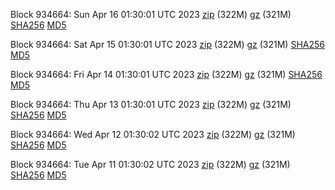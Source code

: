 Block 934664: Sun Apr 16 01:30:01 UTC 2023 [zip](https://files.01coin.io/mainnet/2023-04-16/bootstrap.dat.zip) (322M) [gz](https://files.01coin.io/mainnet/2023-04-16/bootstrap.dat.tar.gz) (321M) [SHA256](https://files.01coin.io/mainnet/2023-04-16/sha256.txt) [MD5](https://files.01coin.io/mainnet/2023-04-16/md5.txt)

Block 934664: Sat Apr 15 01:30:01 UTC 2023 [zip](https://files.01coin.io/mainnet/2023-04-15/bootstrap.dat.zip) (322M) [gz](https://files.01coin.io/mainnet/2023-04-15/bootstrap.dat.tar.gz) (321M) [SHA256](https://files.01coin.io/mainnet/2023-04-15/sha256.txt) [MD5](https://files.01coin.io/mainnet/2023-04-15/md5.txt)

Block 934664: Fri Apr 14 01:30:01 UTC 2023 [zip](https://files.01coin.io/mainnet/2023-04-14/bootstrap.dat.zip) (322M) [gz](https://files.01coin.io/mainnet/2023-04-14/bootstrap.dat.tar.gz) (321M) [SHA256](https://files.01coin.io/mainnet/2023-04-14/sha256.txt) [MD5](https://files.01coin.io/mainnet/2023-04-14/md5.txt)

Block 934664: Thu Apr 13 01:30:01 UTC 2023 [zip](https://files.01coin.io/mainnet/2023-04-13/bootstrap.dat.zip) (322M) [gz](https://files.01coin.io/mainnet/2023-04-13/bootstrap.dat.tar.gz) (321M) [SHA256](https://files.01coin.io/mainnet/2023-04-13/sha256.txt) [MD5](https://files.01coin.io/mainnet/2023-04-13/md5.txt)

Block 934664: Wed Apr 12 01:30:02 UTC 2023 [zip](https://files.01coin.io/mainnet/2023-04-12/bootstrap.dat.zip) (322M) [gz](https://files.01coin.io/mainnet/2023-04-12/bootstrap.dat.tar.gz) (321M) [SHA256](https://files.01coin.io/mainnet/2023-04-12/sha256.txt) [MD5](https://files.01coin.io/mainnet/2023-04-12/md5.txt)

Block 934664: Tue Apr 11 01:30:02 UTC 2023 [zip](https://files.01coin.io/mainnet/2023-04-11/bootstrap.dat.zip) (322M) [gz](https://files.01coin.io/mainnet/2023-04-11/bootstrap.dat.tar.gz) (321M) [SHA256](https://files.01coin.io/mainnet/2023-04-11/sha256.txt) [MD5](https://files.01coin.io/mainnet/2023-04-11/md5.txt)
